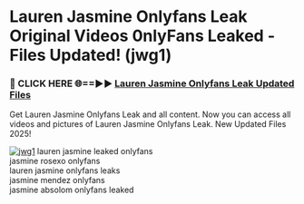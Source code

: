 # Lauren Jasmine Onlyfans Leak Original Videos 0nlyFans Leaked - Files Updated! (jwg1)

<h3>🔴 CLICK HERE 🌐==►► <a href="https://best4dudes.click/HH4t6V" rel="nofollow">Lauren Jasmine Onlyfans Leak Updated Files</a></h3>

Get Lauren Jasmine Onlyfans Leak and all content. Now you can access all videos and pictures of Lauren Jasmine Onlyfans Leak. New Updated Files 2025!

[![jwg1](https://github.com/user-attachments/assets/8c521d6e-e6e3-4a75-9320-d58ab9d79d5b)](https://best4dudes.click/HH4t6V)
lauren jasmine leaked onlyfans<br>
jasmine rosexo onlyfans<br>
lauren jasmine onlyfans leaks<br>
jasmine mendez onlyfans<br>
jasmine absolom onlyfans leaked